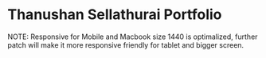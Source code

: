# Thanushan Sellathurai Portfolio

NOTE: Responsive for Mobile and Macbook size 1440 is optimalized, further patch will make it more responsive friendly for tablet and bigger screen.
